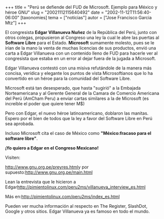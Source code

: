 +++
title = "Perú se defiende del FUD de Microsoft. Ejemplo para México y héroe GNU"
slug = "20021112115640492"
date = "2002-11-12T11:56:40-06:00"
[taxonomies]
tema = ["noticias"]
autor = ["Jose Francisco Garcia Mtz"]
+++

El congresista **Edgar Villanueva Nuñez** de la República del Perú,
junto con otros colegas, propusieron al Congreso una ley la cual le abre
las puertas al **Software Libre** para el Estado. **Microsoft**
sumamente molesto, pues se le irían de la mano la venta de muchas
licencias de sus productos, envió una carta a Edgar Villanueva con un
contenido lleno de FUD para hacerle ver al congresista que estaba en un
error al dejar fuera de la jugada a Microsoft.

Edgar Villanueva contestó con una misiva refutándole de la manera más
concisa, verídica y elegante los puntos de vista Microsoftianos que lo
ha convertido en un héroe para la comunidad del Software Libre.

<!-- more -->
Microsoft está tan desesperado, que hasta "sugirió" a la Embajada
Norteamericana y al Gerente General de la Camara de Comercio Americana
del Perú (AmCham Peru) a enviar cartas similares a la de Microsoft (es
increíble el poder que quiere tener M$)

Pero con Edgar, el nuevo héroe latinoamericano, doblaron las manitas.
Espero por el bien de todos que la ley a favor del Software Libre en
Perú sea aprobada.

Incluso Microsoft cita el caso de México como **"México:fracaso para el
software libre"**.

**¡Yo quiero a Edgar en el Congreso Mexicano!**

Visiten:

<http://www.gnu.org.pe/preyres.html>y por
supuesto:<http://www.gnu.org.pe/main.html>

Lean la entrevista que le hicieron a
Edgar<http://pimientolinux.com/peru2ms/villanueva_interview_es.html>

Más en:<http://pimientolinux.com/peru2ms/index_es.html>

Pueden ver mucha información al respecto en The Register, SlashDot,
Google y otros sitios.
Edgar Villanueva ya es famoso en todo el mundo.
